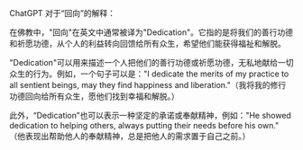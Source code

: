 

ChatGPT 对于“回向”的解释：

在佛教中，"回向"在英文中通常被译为"Dedication"。它指的是将我们的善行功德和祈愿功德，从个人的利益转向回馈给所有众生，希望他们能获得福祉和解脱。

"Dedication"可以用来描述一个人把他们的善行功德或祈愿功德，无私地献给一切众生的行为。例如，一个句子可以是："I dedicate the merits of my practice to all sentient beings, may they find happiness and liberation."（我将我的修行功德回向给所有众生，愿他们找到幸福和解脱。）

此外，“Dedication”也可以表示一种坚定的承诺或奉献精神，例如："He showed dedication to helping others, always putting their needs before his own." （他表现出帮助他人的奉献精神，总是把他人的需求置于自己之前。）

